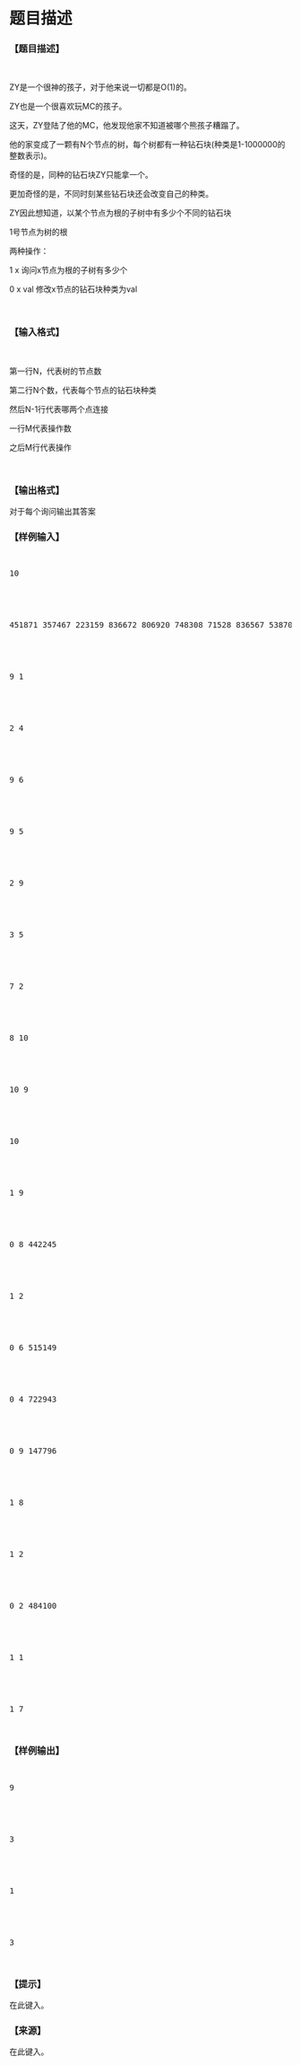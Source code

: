 # 题目描述


<h3>
【题目描述】
</h3>
<p>
<br/>
</p>
<p>
ZY是一个很神的孩子，对于他来说一切都是O(1)的。
</p>
<p>
ZY也是一个很喜欢玩MC的孩子。
</p>
<p>
这天，ZY登陆了他的MC，他发现他家不知道被哪个熊孩子糟蹋了。
</p>
<p>
他的家变成了一颗有N个节点的树，每个树都有一种钻石块(种类是1-1000000的整数表示)。
</p>
<p>
奇怪的是，同种的钻石块ZY只能拿一个。
</p>
<p>
更加奇怪的是，不同时刻某些钻石块还会改变自己的种类。
</p>
<p>
ZY因此想知道，以某个节点为根的子树中有多少个不同的钻石块
</p>
<p>
1号节点为树的根
</p>
<p>
两种操作：
</p>
<p>
1 x 询问x节点为根的子树有多少个
</p>
<p>
0 x val 修改x节点的钻石块种类为val
</p>
<p>
<br/>
</p>
<h3>
【输入格式】
</h3>
<p>
<br/>
</p>
<p>
第一行N，代表树的节点数
</p>
<p>
第二行N个数，代表每个节点的钻石块种类
</p>
<p>
然后N-1行代表哪两个点连接
</p>
<p>
一行M代表操作数
</p>
<p>
之后M行代表操作
</p>
<p>
<br/>
</p>
<h3>
【输出格式】
</h3>
<p>
对于每个询问输出其答案
</p>
<h3>
【样例输入】
</h3>
<pre><p>
10
</p>

<p>
451871 357467 223159 836672 806920 748308 71528 836567 538701 347170
</p>

<p>
9 1
</p>

<p>
2 4
</p>

<p>
9 6
</p>

<p>
9 5
</p>

<p>
2 9
</p>

<p>
3 5
</p>

<p>
7 2
</p>

<p>
8 10
</p>

<p>
10 9
</p>

<p>
10
</p>

<p>
1 9
</p>

<p>
0 8 442245
</p>

<p>
1 2
</p>

<p>
0 6 515149
</p>

<p>
0 4 722943
</p>

<p>
0 9 147796
</p>

<p>
1 8
</p>

<p>
1 2
</p>

<p>
0 2 484100
</p>

<p>
1 1
</p>

<p>
1 7
</p>
</pre>
<h3>
【样例输出】
</h3>
<pre><p>
9
</p>

<p>
3
</p>

<p>
1
</p>

<p>
3
</p>
</pre>
<h3>
【提示】
</h3>
<p>
在此键入。
</p>
<h3>
【来源】
</h3>
<p>
在此键入。
</p>
